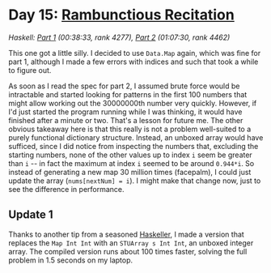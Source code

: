 # Day 15: [Rambunctious Recitation](https://adventofcode.com/2020/day/15)

*Haskell: [Part 1](https://github.com/DestyNova/advent_of_code_2020/blob/main/day15/Part1.hs) (00:38:33, rank 4277), [Part 2](https://github.com/DestyNova/advent_of_code_2020/blob/main/day15/Part1.hs) (01:07:30, rank 4462)*

This one got a little silly. I decided to use `Data.Map` again, which was fine for part 1, although I made a few errors with indices and such that took a while to figure out.

As soon as I read the spec for part 2, I assumed brute force would be intractable and started looking for patterns in the first 100 numbers that might allow working out the 30000000th number very quickly. However, if I'd just started the program running while I was thinking, it would have finished after a minute or two. That's a lesson for future me.
The other obvious takeaway here is that this really is not a problem well-suited to a purely functional dictionary structure. Instead, an unboxed array would have sufficed, since I did notice from inspecting the numbers that, excluding the starting numbers, none of the other values up to index `i` seem be greater than `i` -- in fact the maximum at index `i` seemed to be around `0.944*i`. So instead of generating a new map 30 million times (facepalm), I could just update the array (`nums[nextNum] = i`). I might make that change now, just to see the difference in performance.

## Update 1
Thanks to another tip from a seasoned [Haskeller](https://github.com/ethercrow), I made a version that replaces the `Map Int Int` with an `STUArray s Int Int`, an unboxed integer array. The compiled version runs about 100 times faster, solving the full problem in 1.5 seconds on my laptop.
